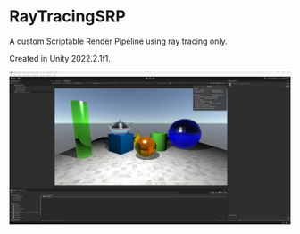 # RayTracingSRP
A custom Scriptable Render Pipeline using ray tracing only.

Created in Unity 2022.2.1f1.

<img src="Images/Editor.png" width="1280">